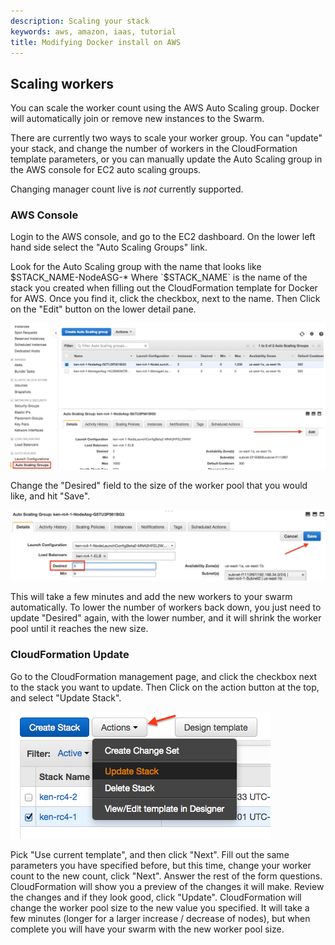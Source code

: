 ```yaml
---
description: Scaling your stack
keywords: aws, amazon, iaas, tutorial
title: Modifying Docker install on AWS
---
```


## Scaling workers

You can scale the worker count using the AWS Auto Scaling group. Docker will automatically join or remove new instances to the Swarm.

There are currently two ways to scale your worker group. You can "update" your stack, and change the number of workers in the CloudFormation template parameters, or you can manually update the Auto Scaling group in the AWS console for EC2 auto scaling groups.

Changing manager count live is _not_ currently supported.

### AWS Console
Login to the AWS console, and go to the EC2 dashboard. On the lower left hand side select the "Auto Scaling Groups" link.

Look for the Auto Scaling group with the name that looks like $STACK_NAME-NodeASG-* Where `$STACK_NAME` is the name of the stack you created when filling out the CloudFormation template for Docker for AWS. Once you find it, click the checkbox, next to the name. Then Click on the "Edit" button on the lower detail pane.

<img src="img/autoscale_update.png">

Change the "Desired" field to the size of the worker pool that you would like, and hit "Save".

<img src="img/autoscale_save.png">

This will take a few minutes and add the new workers to your swarm automatically. To lower the number of workers back down, you just need to update "Desired" again, with the lower number, and it will shrink the worker pool until it reaches the new size.

### CloudFormation Update
Go to the CloudFormation management page, and click the checkbox next to the stack you want to update. Then Click on the action button at the top, and select "Update Stack".

<img src="img/cloudformation_update.png">

Pick "Use current template", and then click "Next". Fill out the same parameters you have specified before, but this time, change your worker count to the new count, click "Next". Answer the rest of the form questions. CloudFormation will show you a preview of the changes it will make. Review the changes and if they look good, click "Update". CloudFormation will change the worker pool size to the new value you specified. It will take a few minutes (longer for a larger increase / decrease of nodes), but when complete you will have your swarm with the new worker pool size.
